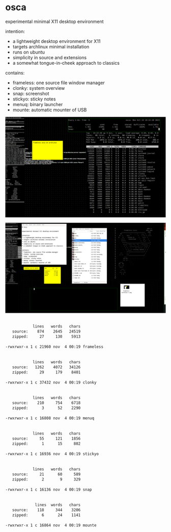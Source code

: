 # osca

experimental minimal X11 desktop environment

intention:
* a lightweight desktop environment for X11
* targets archlinux minimal installation
* runs on ubuntu
* simplicity in source and extensions
* a somewhat tongue-in-cheek approach to classics

contains:
* frameless: one source file window manager
* clonky: system overview
* snap: screenshot
* stickyo: sticky notes
* menuq: binary launcher
* mounte: automatic mounter of USB


![screenshot 1](screenshots/frameless-archlinux-1.png)


![screenshot 2](screenshots/frameless-ubuntu-1.png)


```

            lines   words   chars
   source:    874    2645   24519
   zipped:     27     130    5913

-rwxrwxr-x 1 c 21960 nov  4 00:19 frameless


            lines   words   chars
   source:   1262    4072   34126
   zipped:     29     179    8401

-rwxrwxr-x 1 c 37432 nov  4 00:19 clonky


            lines   words   chars
   source:    210     754    6718
   zipped:      3      52    2290

-rwxrwxr-x 1 c 16808 nov  4 00:19 menuq


            lines   words   chars
   source:     55     121    1856
   zipped:      1      15     802

-rwxrwxr-x 1 c 16936 nov  4 00:19 stickyo


            lines   words   chars
   source:     21      60     589
   zipped:      2       9     329

-rwxrwxr-x 1 c 16136 nov  4 00:19 snap


             lines  words   chars
   source:    118     344    3206
   zipped:      6      24    1141

-rwxrwxr-x 1 c 16864 nov  4 00:19 mounte

```
